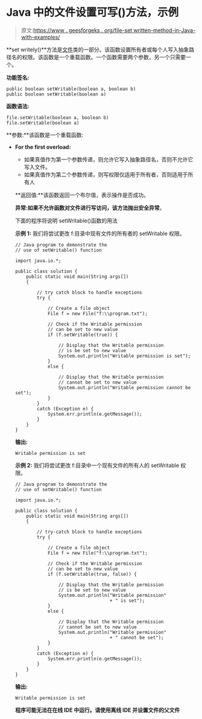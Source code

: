 # Java 中的文件设置可写()方法，示例

> 原文:[https://www . geesforgeks . org/file-set written-method-in-Java-with-examples/](https://www.geeksforgeeks.org/file-setwritable-method-in-java-with-examples/)

**set writely()**方法是[文件](https://www.geeksforgeeks.org/File-class-in-java/)类的一部分。该函数设置所有者或每个人写入抽象路径名的权限。该函数是一个重载函数。一个函数需要两个参数，另一个只需要一个。

**功能签名:**

```
public boolean setWritable(boolean a, boolean b)
public boolean setWritable(boolean a)
```

**函数语法:**

```
file.setWritable(boolean a, boolean b)
file.setWritable(boolean a)
```

**参数:**该函数是一个重载函数:

*   **For the first overload:**
    *   如果真值作为第一个参数传递，则允许它写入抽象路径名，否则不允许它写入文件。
    *   如果真值作为第二个参数传递，则写权限仅适用于所有者，否则适用于所有人

    **返回值:**该函数返回一个布尔值，表示操作是否成功。

    **异常:**如果不允许函数对文件进行写访问，该方法抛出**安全异常**。

    下面的程序将说明 setWritable()函数的用法

    **示例 1:** 我们将尝试更改 f:目录中现有文件的所有者的 setWritable 权限。

    ```
    // Java program to demonstrate the
    // use of setWritable() function

    import java.io.*;

    public class solution {
        public static void main(String args[])
        {

            // try catch block to handle exceptions
            try {

                // Create a file object
                File f = new File("f:\\program.txt");

                // Check if the Writable permission
                // can be set to new value
                if (f.setWritable(true)) {

                    // Display that the Writable permission
                    // is be set to new value
                    System.out.println("Writable permission is set");
                }
                else {

                    // Display that the Writable permission
                    // cannot be set to new value
                    System.out.println("Writable permission cannot be set");
                }
            }
            catch (Exception e) {
                System.err.println(e.getMessage());
            }
        }
    }
    ```

    **输出:**

    ```
    Writable permission is set

    ```

    **示例 2:** 我们将尝试更改 f:目录中一个现有文件的所有人的 setWritable 权限。

    ```
    // Java program to demonstrate the
    // use of setWritable() function

    import java.io.*;

    public class solution {
        public static void main(String args[])
        {

            // try-catch block to handle exceptions
            try {

                // Create a file object
                File f = new File("f:\\program.txt");

                // Check if the Writable permission
                // can be set to new value
                if (f.setWritable(true, false)) {

                    // Display that the Writable permission
                    // is be set to new value
                    System.out.println("Writable permission"
                                       + " is set");
                }
                else {

                    // Display that the Writable permission
                    // cannot be set to new value
                    System.out.println("Writable permission"
                                       + " cannot be set");
                }
            }
            catch (Exception e) {
                System.err.println(e.getMessage());
            }
        }
    }
    ```

    **输出:**

    ```
    Writable permission is set

    ```

    **程序可能无法在在线 IDE 中运行。请使用离线 IDE 并设置文件的父文件**
